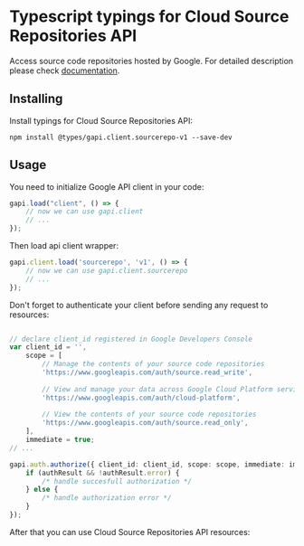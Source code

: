 # Typescript typings for Cloud Source Repositories API
Access source code repositories hosted by Google.
For detailed description please check [documentation](https://cloud.google.com/source-repositories/docs/apis).

## Installing

Install typings for Cloud Source Repositories API:
```
npm install @types/gapi.client.sourcerepo-v1 --save-dev
```

## Usage

You need to initialize Google API client in your code:
```typescript
gapi.load("client", () => { 
    // now we can use gapi.client
    // ... 
});
```

Then load api client wrapper:
```typescript
gapi.client.load('sourcerepo', 'v1', () => {
    // now we can use gapi.client.sourcerepo
    // ... 
});
```

Don't forget to authenticate your client before sending any request to resources:
```typescript

// declare client_id registered in Google Developers Console
var client_id = '',
    scope = [     
        // Manage the contents of your source code repositories
        'https://www.googleapis.com/auth/source.read_write',
    
        // View and manage your data across Google Cloud Platform services
        'https://www.googleapis.com/auth/cloud-platform',
    
        // View the contents of your source code repositories
        'https://www.googleapis.com/auth/source.read_only',
    ],
    immediate = true;
// ...

gapi.auth.authorize({ client_id: client_id, scope: scope, immediate: immediate }, authResult => {
    if (authResult && !authResult.error) {
        /* handle succesfull authorization */
    } else {
        /* handle authorization error */
    }
});            
```

After that you can use Cloud Source Repositories API resources:

```typescript
```